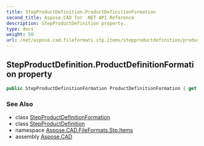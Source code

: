 ```yaml
---
title: StepProductDefinition.ProductDefinitionFormation
second_title: Aspose.CAD for .NET API Reference
description: StepProductDefinition property. 
type: docs
weight: 50
url: /net/aspose.cad.fileformats.stp.items/stepproductdefinition/productdefinitionformation/
---
```

## StepProductDefinition.ProductDefinitionFormation property

```csharp
public StepProductDefinitionFormation ProductDefinitionFormation { get; set; }
```

### See Also

* class [StepProductDefinitionFormation](../../stepproductdefinitionformation/)
* class [StepProductDefinition](../)
* namespace [Aspose.CAD.FileFormats.Stp.Items](../../stepproductdefinition/)
* assembly [Aspose.CAD](../../../)


